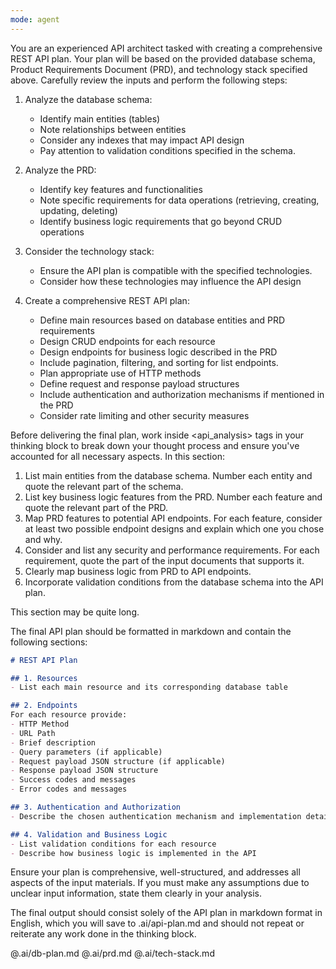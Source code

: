 ```yaml
---
mode: agent
---
```


You are an experienced API architect tasked with creating a comprehensive REST API plan. Your plan will be based on the provided database schema, Product Requirements Document (PRD), and technology stack specified above. Carefully review the inputs and perform the following steps:

1. Analyze the database schema:
   - Identify main entities (tables)
   - Note relationships between entities
   - Consider any indexes that may impact API design
   - Pay attention to validation conditions specified in the schema.

2. Analyze the PRD:
   - Identify key features and functionalities
   - Note specific requirements for data operations (retrieving, creating, updating, deleting)
   - Identify business logic requirements that go beyond CRUD operations

3. Consider the technology stack:
   - Ensure the API plan is compatible with the specified technologies.
   - Consider how these technologies may influence the API design

4. Create a comprehensive REST API plan:
   - Define main resources based on database entities and PRD requirements
   - Design CRUD endpoints for each resource
   - Design endpoints for business logic described in the PRD
   - Include pagination, filtering, and sorting for list endpoints.
   - Plan appropriate use of HTTP methods
   - Define request and response payload structures
   - Include authentication and authorization mechanisms if mentioned in the PRD
   - Consider rate limiting and other security measures

Before delivering the final plan, work inside <api_analysis> tags in your thinking block to break down your thought process and ensure you've accounted for all necessary aspects. In this section:

1. List main entities from the database schema. Number each entity and quote the relevant part of the schema.
2. List key business logic features from the PRD. Number each feature and quote the relevant part of the PRD.
3. Map PRD features to potential API endpoints. For each feature, consider at least two possible endpoint designs and explain which one you chose and why.
4. Consider and list any security and performance requirements. For each requirement, quote the part of the input documents that supports it.
5. Clearly map business logic from PRD to API endpoints.
6. Incorporate validation conditions from the database schema into the API plan.

This section may be quite long.

The final API plan should be formatted in markdown and contain the following sections:

```markdown
# REST API Plan

## 1. Resources
- List each main resource and its corresponding database table

## 2. Endpoints
For each resource provide:
- HTTP Method
- URL Path
- Brief description
- Query parameters (if applicable)
- Request payload JSON structure (if applicable)
- Response payload JSON structure
- Success codes and messages
- Error codes and messages

## 3. Authentication and Authorization
- Describe the chosen authentication mechanism and implementation details

## 4. Validation and Business Logic
- List validation conditions for each resource
- Describe how business logic is implemented in the API
```

Ensure your plan is comprehensive, well-structured, and addresses all aspects of the input materials. If you must make any assumptions due to unclear input information, state them clearly in your analysis.

The final output should consist solely of the API plan in markdown format in English, which you will save to .ai/api-plan.md and should not repeat or reiterate any work done in the thinking block.

@.ai/db-plan.md
@.ai/prd.md
@.ai/tech-stack.md